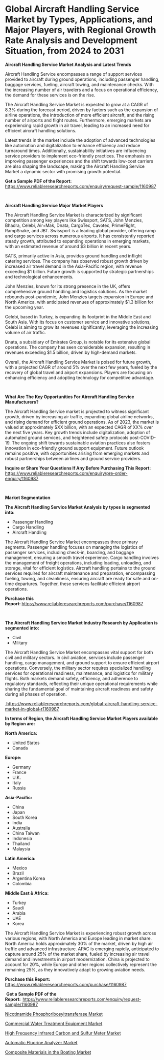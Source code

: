 <p><h1>Global Aircraft Handling Service Market by Types, Applications, and Major Players, with Regional Growth Rate Analysis and Development Situation, from 2024 to 2031</h1></p><p><strong>Aircraft Handling Service Market Analysis and Latest Trends</strong></p>
<p><p>Aircraft Handling Service encompasses a range of support services provided to aircraft during ground operations, including passenger handling, baggage services, fueling, aircraft towing, and maintenance checks. With the increasing number of air travelers and a focus on operational efficiency, the demand for these services is on the rise.</p><p>The Aircraft Handling Service Market is expected to grow at a CAGR of 8.3% during the forecast period, driven by factors such as the expansion of airline operations, the introduction of more efficient aircraft, and the rising number of airports and flight routes. Furthermore, emerging markets are experiencing rapid growth in air travel, leading to an increased need for efficient aircraft handling solutions. </p><p>Latest trends in the market include the adoption of advanced technologies like automation and digitalization to enhance efficiency and reduce turnaround times. Additionally, sustainability initiatives are influencing service providers to implement eco-friendly practices. The emphasis on improving passenger experiences and the shift towards low-cost carriers are also shaping the landscape, making the Aircraft Handling Service Market a dynamic sector with promising growth potential.</p></p>
<p><strong>Get a Sample PDF of the Report:&nbsp;</strong> <a href="https://www.reliableresearchreports.com/enquiry/request-sample/1160987?utm_campaign=11&utm_medium=2&utm_source=Github&utm_content=ia&utm_term=05122024&utm_id=aircraft-handling-service">https://www.reliableresearchreports.com/enquiry/request-sample/1160987</a></p>
<p>&nbsp;</p>
<p><strong>Aircraft Handling Service Major Market Players</strong></p>
<p><p>The Aircraft Handling Service Market is characterized by significant competition among key players like Swissport, SATS, John Menzies, Bhadra, Celebi, Air+Mak, Dnata, CargoTec, Cavotec, PrimeFlight, RampSnake, and JBT. Swissport is a leading global provider, offering ramp and cargo services across numerous airports. It has consistently reported steady growth, attributed to expanding operations in emerging markets, with an estimated revenue of around $3 billion in recent years.</p><p>SATS, primarily active in Asia, provides ground handling and inflight catering services. The company has observed robust growth driven by increased air travel demand in the Asia-Pacific region, with revenue exceeding $1 billion. Future growth is supported by strategic partnerships and technological enhancements.</p><p>John Menzies, known for its strong presence in the UK, offers comprehensive ground handling and logistics solutions. As the market rebounds post-pandemic, John Menzies targets expansion in Europe and North America, with anticipated revenues of approximately $1.3 billion for the upcoming year.</p><p>Celebi, based in Turkey, is expanding its footprint in the Middle East and South Asia. With its focus on customer service and innovative solutions, Celebi is aiming to grow its revenues significantly, leveraging the increasing volume of air traffic.</p><p>Dnata, a subsidiary of Emirates Group, is notable for its extensive global operations. The company has seen considerable expansion, resulting in revenues exceeding $1.5 billion, driven by high-demand markets.</p><p>Overall, the Aircraft Handling Service Market is poised for future growth, with a projected CAGR of around 5% over the next few years, fueled by the recovery of global travel and airport expansions. Players are focusing on enhancing efficiency and adopting technology for competitive advantage.</p></p>
<p>&nbsp;</p>
<p><strong>What Are The Key Opportunities For Aircraft Handling Service Manufacturers?</strong></p>
<p><p>The Aircraft Handling Service market is projected to witness significant growth, driven by increasing air traffic, expanding global airline networks, and rising demand for efficient ground operations. As of 2023, the market is valued at approximately $XX billion, with an expected CAGR of XX% over the next five years. Key growth trends include digitalization, adoption of automated ground services, and heightened safety protocols post-COVID-19. The ongoing shift towards sustainable aviation practices also fosters innovation in eco-friendly ground support equipment. Future outlook remains positive, with opportunities arising from emerging markets and robust partnerships between airlines and ground service providers.</p></p>
<p><strong>Inquire or Share Your Questions If Any Before Purchasing This Report:</strong> <a href="https://www.reliableresearchreports.com/enquiry/pre-order-enquiry/1160987?utm_campaign=11&utm_medium=2&utm_source=Github&utm_content=ia&utm_term=05122024&utm_id=aircraft-handling-service">https://www.reliableresearchreports.com/enquiry/pre-order-enquiry/1160987</a></p>
<p>&nbsp;</p>
<p><strong>Market Segmentation</strong></p>
<p><strong>The Aircraft Handling Service Market Analysis by types is segmented into:</strong></p>
<p><ul><li>Passenger Handling</li><li>Cargo Handling</li><li>Aircraft Handling</li></ul></p>
<p><p>The Aircraft Handling Service Market encompasses three primary segments. Passenger handling focuses on managing the logistics of passenger services, including check-in, boarding, and baggage management, ensuring a smooth travel experience. Cargo handling involves the management of freight operations, including loading, unloading, and storage, vital for efficient logistics. Aircraft handling pertains to the ground services required for aircraft maintenance and preparation, encompassing fueling, towing, and cleanliness, ensuring aircraft are ready for safe and on-time departures. Together, these services facilitate efficient airport operations.</p></p>
<p><strong>Purchase this Report:&nbsp;</strong><a href="https://www.reliableresearchreports.com/purchase/1160987?utm_campaign=11&utm_medium=2&utm_source=Github&utm_content=ia&utm_term=05122024&utm_id=aircraft-handling-service">https://www.reliableresearchreports.com/purchase/1160987</a></p>
<p>&nbsp;</p>
<p><strong>The Aircraft Handling Service Market Industry Research by Application is segmented into:</strong></p>
<p><ul><li>Civil</li><li>Military</li></ul></p>
<p><p>The Aircraft Handling Service Market encompasses vital support for both civil and military sectors. In civil aviation, services include passenger handling, cargo management, and ground support to ensure efficient airport operations. Conversely, the military sector requires specialized handling services for operational readiness, maintenance, and logistics for military flights. Both markets demand safety, efficiency, and adherence to regulatory standards, reflecting their unique operational requirements while sharing the fundamental goal of maintaining aircraft readiness and safety during all phases of operation.</p></p>
<p><a href="https://www.reliableresearchreports.com/global-aircraft-handling-service-market-in-global-r1160987?utm_campaign=11&utm_medium=2&utm_source=Github&utm_content=ia&utm_term=05122024&utm_id=aircraft-handling-service">&nbsp;https://www.reliableresearchreports.com/global-aircraft-handling-service-market-in-global-r1160987</a></p>
<p><strong>In terms of Region, the Aircraft Handling Service Market Players available by Region are:</strong></p>
<p>
    <p> <strong> North America: </strong>
        <ul>
            <li>United States</li>
            <li>Canada</li>
        </ul>
        </p> 
    <p> <strong> Europe: </strong>
        <ul>
            <li>Germany</li>
            <li>France</li>
            <li>U.K.</li>
            <li>Italy</li>
            <li>Russia</li>
        </ul>
        </p> 
    <p> <strong> Asia-Pacific: </strong>
        <ul>
            <li>China</li>
            <li>Japan</li>
            <li>South Korea</li>
            <li>India</li>
            <li>Australia</li>
            <li>China Taiwan</li>
            <li>Indonesia</li>
            <li>Thailand</li>
            <li>Malaysia</li>
        </ul>
        </p> 
    <p> <strong> Latin America: </strong>
        <ul>
            <li>Mexico</li>
            <li>Brazil</li>
            <li>Argentina Korea</li>
            <li>Colombia</li>
        </ul>
        </p> 
    <p> <strong> Middle East & Africa: </strong>
        <ul>
            <li>Turkey</li>
            <li>Saudi</li>
            <li>Arabia</li>
            <li>UAE</li>
            <li>Korea</li>
        </ul>
    </p>
    </p>
<p><p>The Aircraft Handling Service Market is experiencing robust growth across various regions, with North America and Europe leading in market share. North America holds approximately 30% of the market, driven by high air traffic and advanced infrastructure. APAC is emerging rapidly, anticipated to capture around 25% of the market share, fueled by increasing air travel demand and investments in airport modernization. China is projected to account for 20%, while Europe and other regions collectively represent the remaining 25%, as they innovatively adapt to growing aviation needs.</p></p>
<p><strong>Purchase this Report: </strong><a href="https://www.reliableresearchreports.com/purchase/1160987?utm_campaign=11&utm_medium=2&utm_source=Github&utm_content=ia&utm_term=05122024&utm_id=aircraft-handling-service">https://www.reliableresearchreports.com/purchase/1160987</a></p>
<p>&nbsp;<strong>Get a Sample PDF of the Report:&nbsp;&nbsp;</strong><a href="https://www.reliableresearchreports.com/enquiry/request-sample/1160987?utm_campaign=11&utm_medium=2&utm_source=Github&utm_content=ia&utm_term=05122024&utm_id=aircraft-handling-service">https://www.reliableresearchreports.com/enquiry/request-sample/1160987</a></p>
<p><strong></strong></p>
<p><p><a href="https://www.linkedin.com/pulse/analysis-global-nicotinamide-phosphoribosyltransferase-market-eegke?utm_campaign=11&utm_medium=2&utm_source=Github&utm_content=ia&utm_term=05122024&utm_id=aircraft-handling-service">Nicotinamide Phosphoribosyltransferase Market</a></p><p><a href="https://www.linkedin.com/pulse/competitive-landscape-key-trends-commercial-water-treatment-rjsde?utm_campaign=11&utm_medium=2&utm_source=Github&utm_content=ia&utm_term=05122024&utm_id=aircraft-handling-service">Commercial Water Treatment Equipment Market</a></p><p><a href="https://issuu.com/reportprime-2/docs/high-frequency-infrared-carbon-and-sulfur-meter-ma?utm_campaign=11&utm_medium=2&utm_source=Github&utm_content=ia&utm_term=05122024&utm_id=aircraft-handling-service">High Frequency Infrared Carbon and Sulfur Meter Market</a></p><p><a href="https://issuu.com/reportprime-2/docs/automatic-fluorine-analyzer-market-size-2030.pptx?utm_campaign=11&utm_medium=2&utm_source=Github&utm_content=ia&utm_term=05122024&utm_id=aircraft-handling-service">Automatic Fluorine Analyzer Market</a></p><p><a href="https://github.com/ygfu6u/Market-Research-Report-List-1/blob/main/composite-materials-in-the-boating-market.md?utm_campaign=11&utm_medium=2&utm_source=Github&utm_content=ia&utm_term=05122024&utm_id=aircraft-handling-service">Composite Materials in the Boating Market</a></p></p>